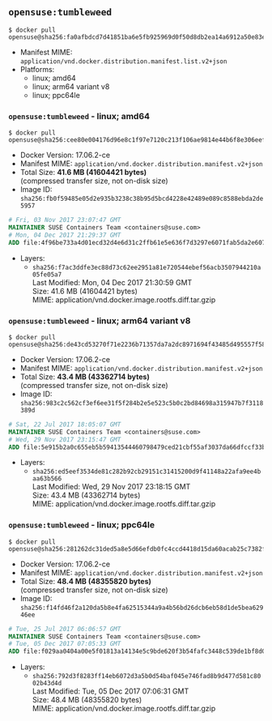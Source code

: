 ## `opensuse:tumbleweed`

```console
$ docker pull opensuse@sha256:fa0afbdcd7d41851ba6e5fb925969d0f50d8db2ea14a6912a50e83e2bb00ffa9
```

-	Manifest MIME: `application/vnd.docker.distribution.manifest.list.v2+json`
-	Platforms:
	-	linux; amd64
	-	linux; arm64 variant v8
	-	linux; ppc64le

### `opensuse:tumbleweed` - linux; amd64

```console
$ docker pull opensuse@sha256:cee80e004176d96e8c1f97e7120c213f106ae9814e44b6f8e306eef436c656d9
```

-	Docker Version: 17.06.2-ce
-	Manifest MIME: `application/vnd.docker.distribution.manifest.v2+json`
-	Total Size: **41.6 MB (41604421 bytes)**  
	(compressed transfer size, not on-disk size)
-	Image ID: `sha256:fb0f59485e05d2e935b3238c38b95d5bcd4228e42489e089c8588ebda2de5957`

```dockerfile
# Fri, 03 Nov 2017 23:07:47 GMT
MAINTAINER SUSE Containers Team <containers@suse.com>
# Mon, 04 Dec 2017 21:29:37 GMT
ADD file:4f96be733a4d01ecd32d4e6d31c2ffb61e5e636f7d3297e6071fab5da2e60762 in / 
```

-	Layers:
	-	`sha256:f7ac3ddfe3ec88d73c62ee2951a81e720544ebef56acb3507944210a05fe05a7`  
		Last Modified: Mon, 04 Dec 2017 21:30:59 GMT  
		Size: 41.6 MB (41604421 bytes)  
		MIME: application/vnd.docker.image.rootfs.diff.tar.gzip

### `opensuse:tumbleweed` - linux; arm64 variant v8

```console
$ docker pull opensuse@sha256:de43cd53270f71e2236b71357da7a2dc8971694f43485d495557f584111bf85b
```

-	Docker Version: 17.06.2-ce
-	Manifest MIME: `application/vnd.docker.distribution.manifest.v2+json`
-	Total Size: **43.4 MB (43362714 bytes)**  
	(compressed transfer size, not on-disk size)
-	Image ID: `sha256:983c2c562cf3ef6ee31f5f284b2e5e523c5b0c2bd84698a315947b7f3118389d`

```dockerfile
# Sat, 22 Jul 2017 18:05:07 GMT
MAINTAINER SUSE Containers Team <containers@suse.com>
# Wed, 29 Nov 2017 23:15:47 GMT
ADD file:5e915b2a0c655eb5b59413544460798479ced21cbf55af3037da66dfccf33b04 in / 
```

-	Layers:
	-	`sha256:ed5eef3534de81c282b92cb29151c31415200d9f41148a22afa9ee4baa63b566`  
		Last Modified: Wed, 29 Nov 2017 23:18:15 GMT  
		Size: 43.4 MB (43362714 bytes)  
		MIME: application/vnd.docker.image.rootfs.diff.tar.gzip

### `opensuse:tumbleweed` - linux; ppc64le

```console
$ docker pull opensuse@sha256:281262dc31ded5a8e5d66efdb0fc4ccd4418d15da60acab25c7382f93371dc3b
```

-	Docker Version: 17.06.2-ce
-	Manifest MIME: `application/vnd.docker.distribution.manifest.v2+json`
-	Total Size: **48.4 MB (48355820 bytes)**  
	(compressed transfer size, not on-disk size)
-	Image ID: `sha256:f14fd46f2a120da5b8e4fa62515344a9a4b56bd26dcb6eb58d1de5bea62946ee`

```dockerfile
# Tue, 25 Jul 2017 06:06:57 GMT
MAINTAINER SUSE Containers Team <containers@suse.com>
# Tue, 05 Dec 2017 07:05:33 GMT
ADD file:f029aa0404a00e5f01813a14134e5c9bde620f3b54fafc3448c539de1bf8d0ee in / 
```

-	Layers:
	-	`sha256:792d3f8283ff14eb6072d3a5b0d54baf045e746fad8b9d477d581c8002b43d4d`  
		Last Modified: Tue, 05 Dec 2017 07:06:31 GMT  
		Size: 48.4 MB (48355820 bytes)  
		MIME: application/vnd.docker.image.rootfs.diff.tar.gzip
